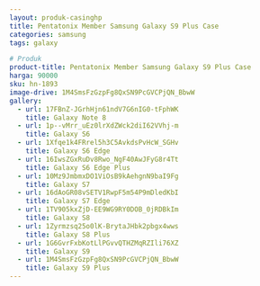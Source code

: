 ```yaml
---
layout: produk-casinghp
title: Pentatonix Member Samsung Galaxy S9 Plus Case
categories: samsung
tags: galaxy

# Produk
product-title: Pentatonix Member Samsung Galaxy S9 Plus Case
harga: 90000
sku: hn-1893
image-drive: 1M4SmsFzGzpFg8QxSN9PcGVCPjQN_BbwW
gallery:
  - url: 17FBnZ-JGrhHjn61ndV7G6nIG0-tFphWK
    title: Galaxy Note 8
  - url: 1p--vMrr_uEz0lrXdZWck2diI62VVhj-m
    title: Galaxy S6
  - url: 1Xfqe1k4FRrel5h3C5AvkdsPvHcW_SGHv
    title: Galaxy S6 Edge
  - url: 16IwsZGxRuDv8Rwo_NgF40AwJFyG8r4Tt
    title: Galaxy S6 Edge Plus
  - url: 10Mz9JmbmxDO1ViOsB9kAehgnN9baI9Fg
    title: Galaxy S7
  - url: 16dAoGR08vSETV1RwpF5m54P9mDledKbI
    title: Galaxy S7 Edge
  - url: 1TV905kxZjD-EE9WG9RY0DOB_0jRDBkIm
    title: Galaxy S8
  - url: 1Zyrmzsq25o0lK-BrytaJHbk2pbgx4wws
    title: Galaxy S8 Plus
  - url: 1G6GvrFxbKotLlPGvvQTHZMqRZIli76XZ
    title: Galaxy S9
  - url: 1M4SmsFzGzpFg8QxSN9PcGVCPjQN_BbwW
    title: Galaxy S9 Plus
---
```

